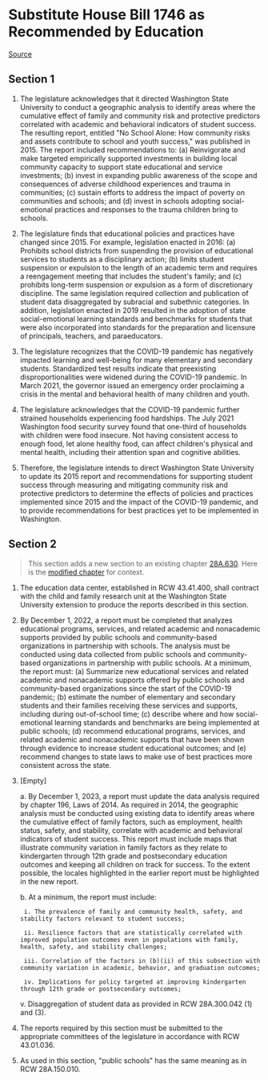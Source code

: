 # Substitute House Bill 1746 as Recommended by Education

[Source](http://lawfilesext.leg.wa.gov/biennium/2021-22/Xml/Bills/House%20Bills/1746-S.xml)
## Section 1
1. The legislature acknowledges that it directed Washington State University to conduct a geographic analysis to identify areas where the cumulative effect of family and community risk and protective predictors correlated with academic and behavioral indicators of student success. The resulting report, entitled "No School Alone: How community risks and assets contribute to school and youth success," was published in 2015. The report included recommendations to: (a) Reinvigorate and make targeted empirically supported investments in building local community capacity to support state educational and service investments; (b) invest in expanding public awareness of the scope and consequences of adverse childhood experiences and trauma in communities; (c) sustain efforts to address the impact of poverty on communities and schools; and (d) invest in schools adopting social-emotional practices and responses to the trauma children bring to schools.

2. The legislature finds that educational policies and practices have changed since 2015. For example, legislation enacted in 2016: (a) Prohibits school districts from suspending the provision of educational services to students as a disciplinary action; (b) limits student suspension or expulsion to the length of an academic term and requires a reengagement meeting that includes the student's family; and (c) prohibits long-term suspension or expulsion as a form of discretionary discipline. The same legislation required collection and publication of student data disaggregated by subracial and subethnic categories. In addition, legislation enacted in 2019 resulted in the adoption of state social-emotional learning standards and benchmarks for students that were also incorporated into standards for the preparation and licensure of principals, teachers, and paraeducators.

3. The legislature recognizes that the COVID-19 pandemic has negatively impacted learning and well-being for many elementary and secondary students. Standardized test results indicate that preexisting disproportionalities were widened during the COVID-19 pandemic. In March 2021, the governor issued an emergency order proclaiming a crisis in the mental and behavioral health of many children and youth.

4. The legislature acknowledges that the COVID-19 pandemic further strained households experiencing food hardships. The July 2021 Washington food security survey found that one-third of households with children were food insecure. Not having consistent access to enough food, let alone healthy food, can affect children's physical and mental health, including their attention span and cognitive abilities.

5. Therefore, the legislature intends to direct Washington State University to update its 2015 report and recommendations for supporting student success through measuring and mitigating community risk and protective predictors to determine the effects of policies and practices implemented since 2015 and the impact of the COVID-19 pandemic, and to provide recommendations for best practices yet to be implemented in Washington.


## Section 2
> This section adds a new section to an existing chapter [28A.630](/rcw/28A_common_school_provisions/28A.630_temporary_provisions—special_projects.md). Here is the [modified chapter](rcw/28A_common_school_provisions/28A.630_temporary_provisions—special_projects.md) for context.

1. The education data center, established in RCW 43.41.400, shall contract with the child and family research unit at the Washington State University extension to produce the reports described in this section.

2. By December 1, 2022, a report must be completed that analyzes educational programs, services, and related academic and nonacademic supports provided by public schools and community-based organizations in partnership with schools. The analysis must be conducted using data collected from public schools and community-based organizations in partnership with public schools. At a minimum, the report must: (a) Summarize new educational services and related academic and nonacademic supports offered by public schools and community-based organizations since the start of the COVID-19 pandemic; (b) estimate the number of elementary and secondary students and their families receiving these services and supports, including during out-of-school time; (c) describe where and how social-emotional learning standards and benchmarks are being implemented at public schools; (d) recommend educational programs, services, and related academic and nonacademic supports that have been shown through evidence to increase student educational outcomes; and (e) recommend changes to state laws to make use of best practices more consistent across the state.

3. [Empty]

    a. By December 1, 2023, a report must update the data analysis required by chapter 196, Laws of 2014. As required in 2014, the geographic analysis must be conducted using existing data to identify areas where the cumulative effect of family factors, such as employment, health status, safety, and stability, correlate with academic and behavioral indicators of student success. This report must include maps that illustrate community variation in family factors as they relate to kindergarten through 12th grade and postsecondary education outcomes and keeping all children on track for success. To the extent possible, the locales highlighted in the earlier report must be highlighted in the new report.

    b. At a minimum, the report must include:

        i. The prevalence of family and community health, safety, and stability factors relevant to student success;

        ii. Resilience factors that are statistically correlated with improved population outcomes even in populations with family, health, safety, and stability challenges;

        iii. Correlation of the factors in (b)(ii) of this subsection with community variation in academic, behavior, and graduation outcomes;

        iv. Implications for policy targeted at improving kindergarten through 12th grade or postsecondary outcomes;

    v. Disaggregation of student data as provided in RCW 28A.300.042 (1) and (3).

4. The reports required by this section must be submitted to the appropriate committees of the legislature in accordance with RCW 43.01.036.

5. As used in this section, "public schools" has the same meaning as in RCW 28A.150.010.

